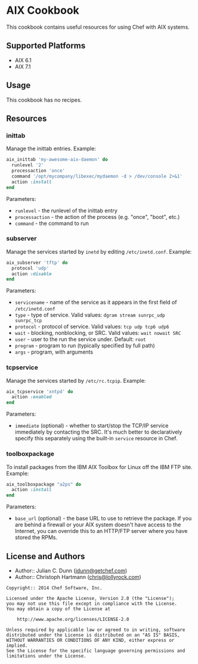 # AIX Cookbook

This cookbook contains useful resources for using Chef with AIX systems.

## Supported Platforms

* AIX 6.1
* AIX 7.1

## Usage

This cookbook has no recipes.

## Resources

### inittab

Manage the inittab entries. Example:

```ruby
aix_inittab 'my-awesome-aix-daemon' do
  runlevel '2'
  processaction 'once'
  command '/opt/mycompany/libexec/mydaemon -d > /dev/console 2>&1'
  action :install
end
```

Parameters:

* `runlevel` - the runlevel of the inittab entry
* `processaction` - the action of the process (e.g. "once", "boot", etc.)
* `command` - the command to run

### subserver

Manage the services started by `inetd` by editing `/etc/inetd.conf`. Example:

```ruby
aix_subserver 'tftp' do
  protocol 'udp'
  action :disable
end
```

Parameters:

* `servicename` - name of the service as it appears in the first field of `/etc/inetd.conf`
* `type` - type of service. Valid values: `dgram stream sunrpc_udp sunrpc_tcp`
* `protocol` - protocol of service. Valid values: `tcp udp tcp6 udp6`
* `wait` - blocking, nonblocking, or SRC. Valid values: `wait nowait SRC`
* `user` - user to the run the service under. Default: `root`
* `program` - program to run (typically specified by full path)
* `args` - program, with arguments

### tcpservice

Manage the services started by `/etc/rc.tcpip`. Example:

```ruby
aix_tcpservice 'xntpd' do
  action :enabled
end
```

Parameters:

* `immediate` (optional) - whether to start/stop the TCP/IP service
  immediately by contacting the SRC. It's much better to declaratively
  specify this separately using the built-in `service` resource in
  Chef.

### toolboxpackage

To install packages from the IBM AIX Toolbox for Linux off the IBM FTP
site. Example:

```ruby
aix_toolboxpackage "a2ps" do
  action :install
end
```

Parameters:

* `base_url` (optional) - the base URL to use to retrieve the package.
  If you are behind a firewall or your AIX system doesn't have access
  to the Internet, you can override this to an HTTP/FTP server where
  you have stored the RPMs.

## License and Authors

* Author:: Julian C. Dunn (<jdunn@getchef.com>)
* Author:: Christoph Hartmann (<chris@lollyrock.com>)

```text
Copyright:: 2014 Chef Software, Inc.

Licensed under the Apache License, Version 2.0 (the "License");
you may not use this file except in compliance with the License.
You may obtain a copy of the License at

    http://www.apache.org/licenses/LICENSE-2.0

Unless required by applicable law or agreed to in writing, software
distributed under the License is distributed on an "AS IS" BASIS,
WITHOUT WARRANTIES OR CONDITIONS OF ANY KIND, either express or implied.
See the License for the specific language governing permissions and
limitations under the License.
```
